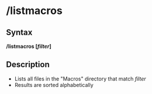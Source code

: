 # /listmacros

## Syntax

**/listmacros \[**_**filter**_**\]**

## Description

* Lists all files in the "Macros" directory that match _filter_
* Results are sorted alphabetically

